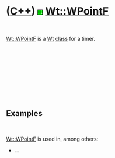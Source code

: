 



 

 

 

 

 

([C++](Cpp.md)) ![Wt](PicWt.png) [Wt::WPointF](CppWPointF.md)
===============================================================

 

[Wt::WPointF](CppWPointF.md) is a [Wt](CppWt.md) [class](CppClass.md)
for a timer.

 

 

 

 

 

Examples
--------

 

[Wt::WPointF](CppWPointF.md) is used in, among others:

-   ...

 

 

 

 

 





 



